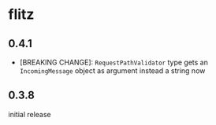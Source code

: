 # flitz

## 0.4.1

* [BREAKING CHANGE]: `RequestPathValidator` type gets an `IncomingMessage` object as argument instead a string now

## 0.3.8

initial release
